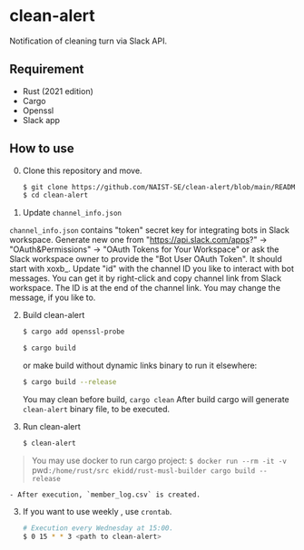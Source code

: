 # clean-alert

Notification of cleaning turn via Slack API.

## Requirement

- Rust (2021 edition)
- Cargo
- Openssl
- Slack app

## How to use

0. Clone this repository and move.

    ```bash
    $ git clone https://github.com/NAIST-SE/clean-alert/blob/main/README.md
    $ cd clean-alert
    ```

1. Update `channel_info.json`

`channel_info.json` contains "token" secret key for integrating bots in Slack workspace.
Generate new one from "https://api.slack.com/apps?" -> "OAuth&Permissions" -> "OAuth Tokens for Your Workspace"
or ask the Slack workspace owner to provide the "Bot User OAuth Token". It should start with xoxb_.
Update "id" with the channel ID you like to interact with bot messages.
You can get it by right-click and copy channel link from Slack workspace. The ID is at the end of the channel link.
You may change the message, if you like to.

2. Build clean-alert

    ```bash
    $ cargo add openssl-probe
    ```

    ```bash
    $ cargo build
    ```
    
   or make build without dynamic links binary to run it elsewhere:
   
    ```bash
    $ cargo build --release
    ```

   You may clean before build, `cargo clean`
   After build cargo will generate `clean-alert` binary file, to be executed.

3. Run clean-alert

    ```bash
    $ clean-alert
    ```
> You may use docker to run cargo project: `$ docker run --rm -it -v `pwd`:/home/rust/src ekidd/rust-musl-builder cargo build --release`

    - After execution, `member_log.csv` is created.

3. If you want to use weekly , use `crontab`.

    ```bash
    # Execution every Wednesday at 15:00.
    $ 0 15 * * 3 <path to clean-alert>
    ```
